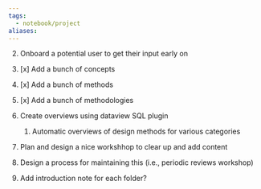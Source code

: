 ```yaml
---
tags:
  - notebook/project
aliases:
---
```




2. Onboard a potential user to get their input early on 
3. [x] Add a bunch of concepts 
4. [x] Add a bunch of methods 
5. [x] Add a bunch of methodologies 
7. Create overviews using dataview SQL plugin

	1. Automatic overviews of design methods for various categories
8. Plan and design a nice workshhop to clear up and add content 
9. Design a process for maintaining this (i.e., periodic reviews workshop)
10. Add introduction note for each folder? 